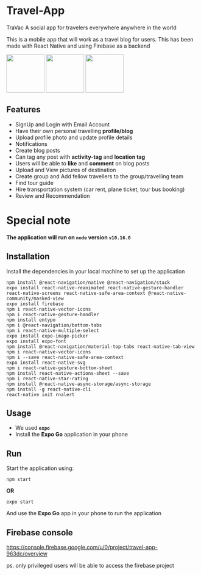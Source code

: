 # Travel-App
TraVac
A social app for travelers everywhere anywhere in the world


This is a mobile app that will work as a travel blog for users. 
This has been made with React Native and using Firebase as a backend

<p float="left">
  <img src="https://user-images.githubusercontent.com/47085691/114061207-01691380-98b8-11eb-94a5-ca211ff24e0b.PNG" width="100" />
  <img src="https://user-images.githubusercontent.com/47085691/114061640-7a686b00-98b8-11eb-994e-34b71df9b7c6.PNG" width="100" /> 
  <img src="https://user-images.githubusercontent.com/47085691/114061656-7e948880-98b8-11eb-9fb0-86586cf524a2.PNG" width="100" />
</p>


## Features
- SignUp and Login with Email Account
- Have their own personal travelling **profile/blog**
- Upload profile photo and update profile details
- Notifications
- Create blog posts
- Can tag any post with **activity-tag** and **location tag**
- Users will be able to **like** and **comment** on blog posts
- Upload and View pictures of destination
- Create group and Add fellow travellers to the group/travelling team
- Find tour guide
- Hire transportation system (car rent, plane ticket, tour bus booking)
- Review and Recommendation

# Special note

**The application will run on `node` version `v10.16.0`**

## Installation
Install the dependencies in your local machine to set up the application
```
npm install @react-navigation/native @react-navigation/stack
expo install react-native-reanimated react-native-gesture-handler react-native-screens react-native-safe-area-context @react-native-community/masked-view
expo install firebase
npm i react-native-vector-icons
npm i react-native-gesture-handler
npm install entypo
npm i @react-navigation/bottom-tabs
npm i react-native-multiple-select
expo install expo-image-picker
expo install expo-font
npm install @react-navigation/material-top-tabs react-native-tab-view
npm i react-native-vector-icons
npm i --save react-native-safe-area-context
expo install react-native-svg
npm i react-native-gesture-bottom-sheet
npm install react-native-actions-sheet --save
npm i react-native-star-rating
npm install @react-native-async-storage/async-storage
npm install -g react-native-cli
react-native init rnalert
```
## Usage

- We used **`expo`** 
- Install the **Expo Go** application in your phone 

## Run
Start the application using:
```
npm start
```
**OR**
```
expo start
```
And use the **Expo Go** app in your phone to run the application

## Firebase console

https://console.firebase.google.com/u/0/project/travel-app-963dc/overview

ps. only privileged users will be able to access the firebase project


